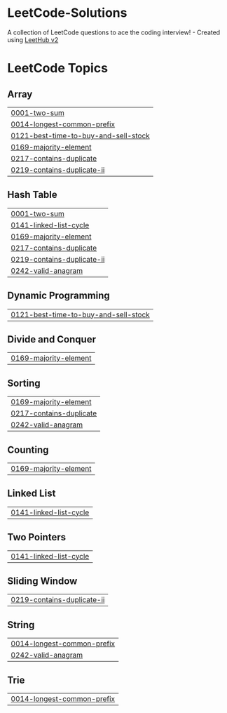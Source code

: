 # LeetCode-Solutions
A collection of LeetCode questions to ace the coding interview! - Created using [LeetHub v2](https://github.com/arunbhardwaj/LeetHub-2.0)

<!---LeetCode Topics Start-->
# LeetCode Topics
## Array
|  |
| ------- |
| [0001-two-sum](https://github.com/oleksandrapohorie90/LeetCode-Solutions/tree/master/0001-two-sum) |
| [0014-longest-common-prefix](https://github.com/oleksandrapohorie90/LeetCode-Solutions/tree/master/0014-longest-common-prefix) |
| [0121-best-time-to-buy-and-sell-stock](https://github.com/oleksandrapohorie90/LeetCode-Solutions/tree/master/0121-best-time-to-buy-and-sell-stock) |
| [0169-majority-element](https://github.com/oleksandrapohorie90/LeetCode-Solutions/tree/master/0169-majority-element) |
| [0217-contains-duplicate](https://github.com/oleksandrapohorie90/LeetCode-Solutions/tree/master/0217-contains-duplicate) |
| [0219-contains-duplicate-ii](https://github.com/oleksandrapohorie90/LeetCode-Solutions/tree/master/0219-contains-duplicate-ii) |
## Hash Table
|  |
| ------- |
| [0001-two-sum](https://github.com/oleksandrapohorie90/LeetCode-Solutions/tree/master/0001-two-sum) |
| [0141-linked-list-cycle](https://github.com/oleksandrapohorie90/LeetCode-Solutions/tree/master/0141-linked-list-cycle) |
| [0169-majority-element](https://github.com/oleksandrapohorie90/LeetCode-Solutions/tree/master/0169-majority-element) |
| [0217-contains-duplicate](https://github.com/oleksandrapohorie90/LeetCode-Solutions/tree/master/0217-contains-duplicate) |
| [0219-contains-duplicate-ii](https://github.com/oleksandrapohorie90/LeetCode-Solutions/tree/master/0219-contains-duplicate-ii) |
| [0242-valid-anagram](https://github.com/oleksandrapohorie90/LeetCode-Solutions/tree/master/0242-valid-anagram) |
## Dynamic Programming
|  |
| ------- |
| [0121-best-time-to-buy-and-sell-stock](https://github.com/oleksandrapohorie90/LeetCode-Solutions/tree/master/0121-best-time-to-buy-and-sell-stock) |
## Divide and Conquer
|  |
| ------- |
| [0169-majority-element](https://github.com/oleksandrapohorie90/LeetCode-Solutions/tree/master/0169-majority-element) |
## Sorting
|  |
| ------- |
| [0169-majority-element](https://github.com/oleksandrapohorie90/LeetCode-Solutions/tree/master/0169-majority-element) |
| [0217-contains-duplicate](https://github.com/oleksandrapohorie90/LeetCode-Solutions/tree/master/0217-contains-duplicate) |
| [0242-valid-anagram](https://github.com/oleksandrapohorie90/LeetCode-Solutions/tree/master/0242-valid-anagram) |
## Counting
|  |
| ------- |
| [0169-majority-element](https://github.com/oleksandrapohorie90/LeetCode-Solutions/tree/master/0169-majority-element) |
## Linked List
|  |
| ------- |
| [0141-linked-list-cycle](https://github.com/oleksandrapohorie90/LeetCode-Solutions/tree/master/0141-linked-list-cycle) |
## Two Pointers
|  |
| ------- |
| [0141-linked-list-cycle](https://github.com/oleksandrapohorie90/LeetCode-Solutions/tree/master/0141-linked-list-cycle) |
## Sliding Window
|  |
| ------- |
| [0219-contains-duplicate-ii](https://github.com/oleksandrapohorie90/LeetCode-Solutions/tree/master/0219-contains-duplicate-ii) |
## String
|  |
| ------- |
| [0014-longest-common-prefix](https://github.com/oleksandrapohorie90/LeetCode-Solutions/tree/master/0014-longest-common-prefix) |
| [0242-valid-anagram](https://github.com/oleksandrapohorie90/LeetCode-Solutions/tree/master/0242-valid-anagram) |
## Trie
|  |
| ------- |
| [0014-longest-common-prefix](https://github.com/oleksandrapohorie90/LeetCode-Solutions/tree/master/0014-longest-common-prefix) |
<!---LeetCode Topics End-->